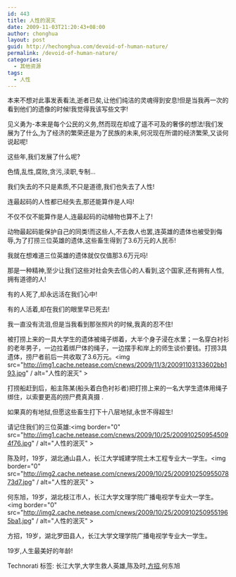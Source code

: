 ```yaml
---
id: 443
title: 人性的泯灭
date: 2009-11-03T21:20:43+08:00
author: chonghua
layout: post
guid: http://hechonghua.com/devoid-of-human-nature/
permalink: /devoid-of-human-nature/
categories:
  - 其他资源
tags:
  - 人性
---
```

本来不想对此事发表看法,逝者已矣,让他们纯洁的灵魂得到安息!但是当我再一次的看到他们的遗像的时候!我觉得我该写些文字!

见义勇为-本来是每个公民的义务,然而现在却成了遥不可及的奢侈的想法!我们发展为了什么,为了经济的繁荣还是为了民族的未来,何况现在所谓的经济繁荣,又谈何说起呢!

这些年,我们发展了什么呢?

色情,乱性,腐败,贪污,渎职,专制...

我们失去的不只是素质,不只是道德,我们也失去了人性!

连最起码的人性都已经失去,那还能算作是人吗!

不仅不仅不能算作是人,连最起码的动植物也算不上了!

动物最起码能保护自己的同类!而这些人,不去救人也罢,连英雄的遗体也被受到侮辱,为了打捞三位英雄的遗体,这些畜生得到了3.6万元的人民币!

我就在想难道三位英雄的遗体就仅仅值那3.6万元吗!

那是一种精神,至少让我们这些对社会失去信心的人看到,这个国家,还有拥有人性,拥有道德的人!

有的人死了,却永远活在我们心中!

有的人活着,却在我们的眼里早已死去!

我一直没有流泪,但是当我看到那张照片的时候,我真的忍不住!

被打捞上来的一具大学生的遗体被绳子绑着，大半个身子浸在水里；一名穿白衬衫的老年男子，一边拉着绑尸体的绳子，一边摆手和岸上的师生谈价要钱。打捞3具遗体，捞尸者前后一共收取了3.6万元。<img src="http://img1.cache.netease.com/cnews/2009/11/3/20091103133602bb193.jpg" / alt="人性的泯灭" > 

打捞船赶到后，船主陈某(船头着白色衬衫者)把打捞上来的一名大学生遗体用绳子绑住，以索要更高的捞尸费真真摄 .

如果真的有地狱,但愿这些畜生打下十八层地狱,永世不得超生!

请记住我们的三位英雄:<img border="0" src="http://img1.cache.netease.com/cnews/2009/10/25/2009102509545094f76.jpg" / alt="人性的泯灭" > 

陈及时，19岁，湖北通山县人，长江大学城建学院土木工程专业大一学生。<img border="0" src="http://img2.cache.netease.com/cnews/2009/10/25/20091025095507873d7.jpg" / alt="人性的泯灭" > 

何东旭，19岁，湖北枝江市人，长江大学文理学院广播电视学专业大一学生。<img border="0" src="http://img2.cache.netease.com/cnews/2009/10/25/2009102509551965ba1.jpg" / alt="人性的泯灭" > 

方招，19岁，湖北罗田县人，长江大学文理学院广播电视学专业大一学生。

19岁,人生最美好的年龄!</p> 

<div style="padding-bottom: 0px; margin: 0px; padding-left: 0px; padding-right: 0px; display: inline; float: none; padding-top: 0px" id="scid:0767317B-992E-4b12-91E0-4F059A8CECA8:9eb7520f-fd2f-4623-8913-159068418ff9" class="wlWriterEditableSmartContent">
  Technorati 标签: 长江大学,大学生救人英雄,陈及时,<a href="http://technorati.com/tags/%e6%96%b9%e6%8b%9b" rel="tag">方招</a>,何东旭
</div>